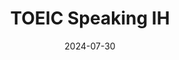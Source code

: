 ---
title: TOEIC Speaking IH
summary: 2024년 7월
date: 2024-07-30
type: docs
math: false

url_pdf: certifications/TOEIC_Speaking.pdf
---
